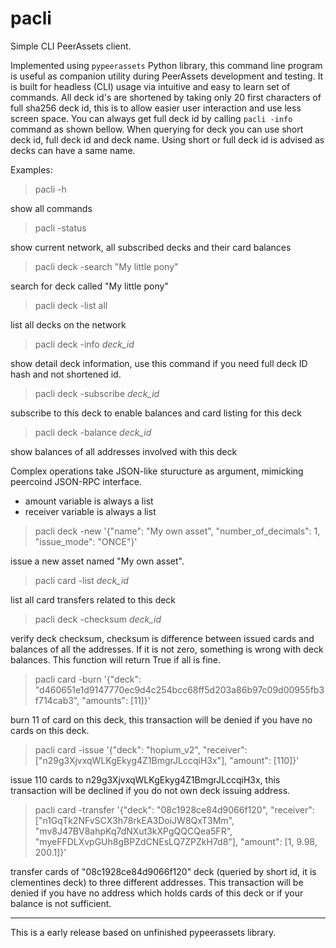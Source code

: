 # pacli
Simple CLI PeerAssets client. 

Implemented using `pypeerassets` Python library, this command line program is useful as companion utility during PeerAssets development and testing.
It is built for headless (CLI) usage via intuitive and easy to learn set of commands.
All deck id's are shortened by taking only 20 first characters of full sha256 deck id, this is to allow easier user interaction
and use less screen space. You can always get full deck id by calling `pacli -info` command as shown bellow.
When querying for deck you can use short deck id, full deck id and deck name.
Using short or full deck id is advised as decks can have a same name.


Examples:

> pacli -h

show all commands

> pacli -status

show current network, all subscribed decks and their card balances

> pacli deck -search "My little pony"

search for deck called "My little pony"

> pacli deck -list all

list all decks on the network

> pacli deck -info *deck_id*

show detail deck information,
use this command if you need full deck ID hash and not shortened id.

> pacli deck -subscribe *deck_id*

subscribe to this deck to enable balances and card listing for this deck

> pacli deck -balance *deck_id*

show balances of all addresses involved with this deck

Complex operations take JSON-like sturucture as argument, mimicking peercoind JSON-RPC interface.
* amount variable is always a list
* receiver variable is always a list

> pacli deck -new '{"name": "My own asset", "number_of_decimals": 1, "issue_mode": "ONCE"}'

issue a new asset named "My own asset".

> pacli card -list *deck_id*

list all card transfers related to this deck

> pacli deck -checksum *deck_id*

verify deck checksum, checksum is difference between issued cards and balances of all the addresses.
If it is not zero, something is wrong with deck balances. This function will return True if all is fine.

> pacli card -burn '{"deck": "d460651e1d9147770ec9d4c254bcc68ff5d203a86b97c09d00955fb3f714cab3", "amounts": [11]}'

burn 11 of card on this deck, this transaction will be denied if you have no cards on this deck.

> pacli card -issue '{"deck": "hopium_v2", "receiver": ["n29g3XjvxqWLKgEkyg4Z1BmgrJLccqiH3x"], "amount": [110]}'

issue 110 cards to n29g3XjvxqWLKgEkyg4Z1BmgrJLccqiH3x, this transaction will be declined if you do not own deck issuing address.

> pacli card -transfer '{"deck": "08c1928ce84d9066f120", "receiver": ["n1GqTk2NFvSCX3h78rkEA3DoiJW8QxT3Mm", "mv8J47BV8ahpKq7dNXut3kXPgQQCQea5FR",
                         "myeFFDLXvpGUh8gBPZdCNEsLQ7ZPZkH7d8"], "amount": [1, 9.98, 200.1]}'

transfer cards of "08c1928ce84d9066f120" deck (queried by short id, it is clementines deck) to three different addresses.
This transaction will be denied if you have no address which holds cards of this deck or if your balance is not sufficient.

_____________________________________

This is a early release based on unfinished pypeerassets library.
